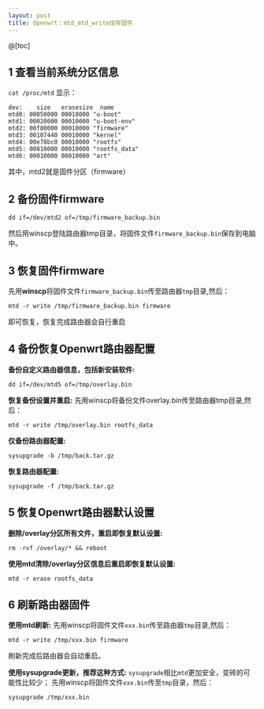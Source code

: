 ```yaml
---
layout: post
title: Openwrt：mtd_mtd_write烧写固件
---
```

@[toc]
## 1 查看当前系统分区信息
`cat /proc/mtd`
显示：
```shell
dev:    size   erasesize  name
mtd0: 00050000 00010000 "u-boot"
mtd1: 00020000 00010000 "u-boot-env"
mtd2: 00f80000 00010000 "firmware"
mtd3: 00107440 00010000 "kernel"
mtd4: 00e78bc0 00010000 "rootfs"
mtd5: 00810000 00010000 "rootfs_data"
mtd6: 00010000 00010000 "art"
```
其中，mtd2就是固件分区（firmware）

## 2 备份固件firmware
```shell
dd if=/dev/mtd2 of=/tmp/firmware_backup.bin
```
然后用winscp登陆路由器tmp目录，将固件文件`firmware_backup.bin`保存到电脑中。

## 3 恢复固件firmware
先用**winscp**将固件文件`firmware_backup.bin`传至路由器`tmp`目录,然后：
```shell
mtd -r write /tmp/firmware_backup.bin firmware
```
即可恢复，恢复完成路由器会自行重启

## 4 备份恢复Openwrt路由器配置
**备份自定义路由器信息，包括新安装软件:**
```shell
dd if=/dev/mtd5 of=/tmp/overlay.bin
```
**恢复备份设置并重启:**
先用winscp将备份文件overlay.bin传至路由器tmp目录,然后：
```shell 
mtd -r write /tmp/overlay.bin rootfs_data
```
**仅备份路由器配置:**
```shell
sysupgrade -b /tmp/back.tar.gz
```
**恢复路由器配置:**
```shell
sysupgrade -f /tmp/back.tar.gz
```
## 5 恢复Openwrt路由器默认设置
**删除/overlay分区所有文件，重启即恢复默认设置:**
```shell
rm -rvf /overlay/* && reboot
```
**使用mtd清除/overlay分区信息后重启即恢复默认设置:**
```shell
mtd -r erase rootfs_data
```

## 6 刷新路由器固件
**使用mtd刷新:**
先用winscp将固件文件`xxx.bin`传至路由器`tmp`目录,然后：
```shell
mtd -r write /tmp/xxx.bin firmware
```
刷新完成后路由器会自动重启。

**使用sysupgrade更新，推荐这种方式:**
`sysupgrade`相比`mtd`更加安全，变砖的可能性比较少；
先用winscp将固件文件`xxx.bin`传至`tmp`目录，然后：
```shell
sysupgrade /tmp/xxx.bin
```
